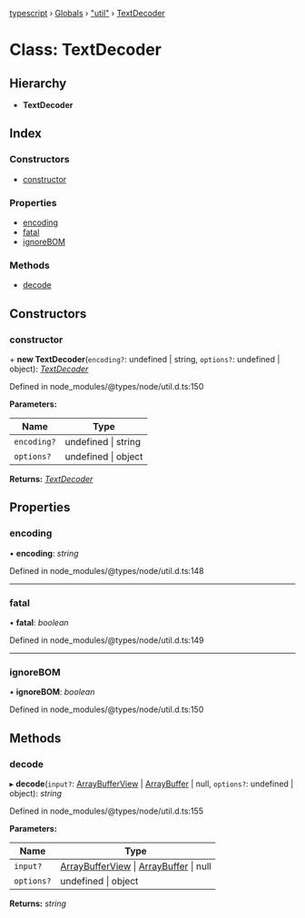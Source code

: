 [typescript](../README.md) › [Globals](../globals.md) › ["util"](../modules/_util_.md) › [TextDecoder](_util_.textdecoder.md)

# Class: TextDecoder

## Hierarchy

* **TextDecoder**

## Index

### Constructors

* [constructor](_util_.textdecoder.md#constructor)

### Properties

* [encoding](_util_.textdecoder.md#encoding)
* [fatal](_util_.textdecoder.md#fatal)
* [ignoreBOM](_util_.textdecoder.md#ignorebom)

### Methods

* [decode](_util_.textdecoder.md#decode)

## Constructors

###  constructor

\+ **new TextDecoder**(`encoding?`: undefined | string, `options?`: undefined | object): *[TextDecoder](_util_.textdecoder.md)*

Defined in node_modules/@types/node/util.d.ts:150

**Parameters:**

Name | Type |
------ | ------ |
`encoding?` | undefined &#124; string |
`options?` | undefined &#124; object |

**Returns:** *[TextDecoder](_util_.textdecoder.md)*

## Properties

###  encoding

• **encoding**: *string*

Defined in node_modules/@types/node/util.d.ts:148

___

###  fatal

• **fatal**: *boolean*

Defined in node_modules/@types/node/util.d.ts:149

___

###  ignoreBOM

• **ignoreBOM**: *boolean*

Defined in node_modules/@types/node/util.d.ts:150

## Methods

###  decode

▸ **decode**(`input?`: [ArrayBufferView](../modules/nodejs.md#arraybufferview) | [ArrayBuffer](../interfaces/arraybuffer.md) | null, `options?`: undefined | object): *string*

Defined in node_modules/@types/node/util.d.ts:155

**Parameters:**

Name | Type |
------ | ------ |
`input?` | [ArrayBufferView](../modules/nodejs.md#arraybufferview) &#124; [ArrayBuffer](../interfaces/arraybuffer.md) &#124; null |
`options?` | undefined &#124; object |

**Returns:** *string*

